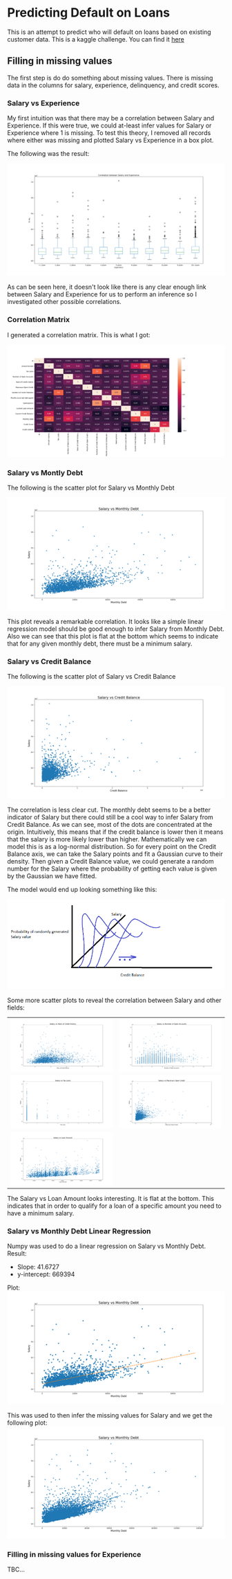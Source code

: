 # Predicting Default on Loans
This is an attempt to predict who will default on loans based on existing customer data. 
This is a kaggle challenge. 
You can find it [here](https://www.kaggle.com/c/credit-default-prediction-ai-big-data/)

## Filling in missing values
The first step is do do something about missing values. 
There is missing data in the columns for salary, experience, delinquency, and credit scores.

### Salary vs Experience
My first intuition was that there may be a correlation between Salary and Experience. 
If this were true, we could at-least infer values for Salary or Experience where 1 is missing. 
To test this theory, I removed all records where either was missing and 
plotted Salary vs Experience in a box plot.

The following was the result:

![Default](./viz/SalaryVsExperience.png)

As can be seen here, it doesn't look like there is any clear enough link between Salary and Experience
for us to perform an inference so I investigated other possible correlations.

### Correlation Matrix
I generated a correlation matrix. This is what I got:

![Default](./viz/CorrelationMatrix.png)

### Salary vs Montly Debt

The following is the scatter plot for Salary vs Monthly Debt

![Default](./viz/SalaryVsMonthlyDebt.png)

This plot reveals a remarkable correlation. It looks like a simple linear
regression model should be good enough to infer Salary from Monthly Debt.
Also we can see that this plot is flat at the bottom which seems to 
indicate that for any given monthly debt, there must be a minimum salary.

### Salary vs Credit Balance
The following is the scatter plot of Salary vs Credit Balance

![Default](./viz/SalaryVsCreditBalance.png)

The correlation is less clear cut. The monthly debt seems to be a better
indicator of Salary but there could still be a cool way to infer Salary from
Credit Balance. As we can see, most of the dots are concentrated at the origin.
Intuitively, this means that if the credit balance is lower then it means that 
the salary is more likely lower than higher. Mathematically we can model
this is as a log-normal distribution. So for every point on the 
Credit Balance axis, we can take the Salary points and fit a Gaussian curve to their
density. Then given a Credit Balance value, we could generate a random
number for the Salary where the probability of getting each value is given
by the Gaussian we have fitted.

The model would end up looking something like this:

![Default](./viz/SalaryVsCreditBalanceModelIntuition.png)

Some more scatter plots to reveal the correlation between Salary and other fields:

| | | 
|:-------------------------:|:-------------------------:|
![Default](./viz/SalaryVsCreditHistory.png)|![Default](./viz/SalaryVsNumberOfOpenAccounts.png)
![Default](./viz/SalaryVsTaxLiens.png)|![Default](./viz/SalaryVsMaxOpenCredit.png)
![Default](./viz/SalaryVsLoanAmount.png) |

The Salary vs Loan Amount looks interesting. It is flat at the bottom. 
This indicates that in order to qualify for a loan of a specific amount you need to have 
a minimum salary.

### Salary vs Monthly Debt Linear Regression

Numpy was used to do a linear regression on Salary vs Monthly Debt. Result:
+ Slope: 41.6727
+ y-intercept: 669394

Plot:
![Default](./viz/SalaryVsMonthlyDebt_LinReg.png)

This was used to then infer the missing values for Salary and we get the following plot:
![Default](./viz/SalaryVsMonthlyDebt_Inferred.png)

### Filling in missing values for Experience
TBC...